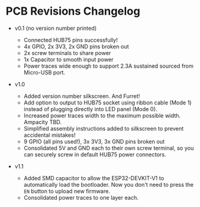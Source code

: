 # PCB Revisions Changelog

* v0.1 (no version number printed)
  * Connected HUB75 pins successfully!
  * 4x GPIO, 2x 3V3, 2x GND pins broken out
  * 2x screw terminals to share power
  * 1x Capacitor to smooth input power
  * Power traces wide enough to support 2.3A sustained sourced from Micro-USB port.


* v1.0
  * Added version number silkscreen. And Furret!
  * Add option to output to HUB75 socket using ribbon cable (Mode 1) instead of plugging directly into LED panel (Mode 0).
  * Increased power traces width to the maximum possible width. Ampacity TBD.
  * Simplified assembly instructions added to silkscreen to prevent accidental mistakes!
  * 9 GPIO (all pins used!), 3x 3V3, 3x GND pins broken out
  * Consolidated 5V and GND each to their own screw terminal, so you can securely screw in default HUB75 power connectors.


* v1.1
  * Added SMD capacitor to allow the ESP32-DEVKIT-V1 to automatically load the bootloader. Now you don't need to press the `EN` button to upload new firmware.
  * Consolidated power traces to one layer each.
  